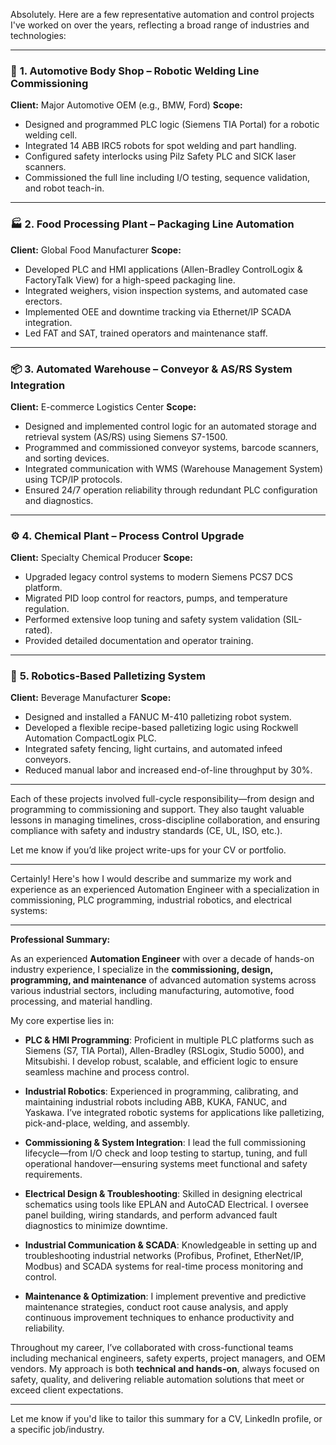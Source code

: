 Absolutely. Here are a few representative automation and control projects I've worked on over the years, reflecting a broad range of industries and technologies:

---

### 🔧 **1. Automotive Body Shop – Robotic Welding Line Commissioning**

**Client:** Major Automotive OEM (e.g., BMW, Ford)
**Scope:**

* Designed and programmed PLC logic (Siemens TIA Portal) for a robotic welding cell.
* Integrated 14 ABB IRC5 robots for spot welding and part handling.
* Configured safety interlocks using Pilz Safety PLC and SICK laser scanners.
* Commissioned the full line including I/O testing, sequence validation, and robot teach-in.

---

### 🏭 **2. Food Processing Plant – Packaging Line Automation**

**Client:** Global Food Manufacturer
**Scope:**

* Developed PLC and HMI applications (Allen-Bradley ControlLogix & FactoryTalk View) for a high-speed packaging line.
* Integrated weighers, vision inspection systems, and automated case erectors.
* Implemented OEE and downtime tracking via Ethernet/IP SCADA integration.
* Led FAT and SAT, trained operators and maintenance staff.

---

### 📦 **3. Automated Warehouse – Conveyor & AS/RS System Integration**

**Client:** E-commerce Logistics Center
**Scope:**

* Designed and implemented control logic for an automated storage and retrieval system (AS/RS) using Siemens S7-1500.
* Programmed and commissioned conveyor systems, barcode scanners, and sorting devices.
* Integrated communication with WMS (Warehouse Management System) using TCP/IP protocols.
* Ensured 24/7 operation reliability through redundant PLC configuration and diagnostics.

---

### ⚙️ **4. Chemical Plant – Process Control Upgrade**

**Client:** Specialty Chemical Producer
**Scope:**

* Upgraded legacy control systems to modern Siemens PCS7 DCS platform.
* Migrated PID loop control for reactors, pumps, and temperature regulation.
* Performed extensive loop tuning and safety system validation (SIL-rated).
* Provided detailed documentation and operator training.

---

### 🤖 **5. Robotics-Based Palletizing System**

**Client:** Beverage Manufacturer
**Scope:**

* Designed and installed a FANUC M-410 palletizing robot system.
* Developed a flexible recipe-based palletizing logic using Rockwell Automation CompactLogix PLC.
* Integrated safety fencing, light curtains, and automated infeed conveyors.
* Reduced manual labor and increased end-of-line throughput by 30%.

---

Each of these projects involved full-cycle responsibility—from design and programming to commissioning and support. They also taught valuable lessons in managing timelines, cross-discipline collaboration, and ensuring compliance with safety and industry standards (CE, UL, ISO, etc.).

Let me know if you’d like project write-ups for your CV or portfolio.

---

Certainly! Here's how I would describe and summarize my work and experience as an experienced Automation Engineer with a specialization in commissioning, PLC programming, industrial robotics, and electrical systems:

---

**Professional Summary:**

As an experienced **Automation Engineer** with over a decade of hands-on industry experience, I specialize in the **commissioning, design, programming, and maintenance** of advanced automation systems across various industrial sectors, including manufacturing, automotive, food processing, and material handling.

My core expertise lies in:

* **PLC & HMI Programming**: Proficient in multiple PLC platforms such as Siemens (S7, TIA Portal), Allen-Bradley (RSLogix, Studio 5000), and Mitsubishi. I develop robust, scalable, and efficient logic to ensure seamless machine and process control.

* **Industrial Robotics**: Experienced in programming, calibrating, and maintaining industrial robots including ABB, KUKA, FANUC, and Yaskawa. I’ve integrated robotic systems for applications like palletizing, pick-and-place, welding, and assembly.

* **Commissioning & System Integration**: I lead the full commissioning lifecycle—from I/O check and loop testing to startup, tuning, and full operational handover—ensuring systems meet functional and safety requirements.

* **Electrical Design & Troubleshooting**: Skilled in designing electrical schematics using tools like EPLAN and AutoCAD Electrical. I oversee panel building, wiring standards, and perform advanced fault diagnostics to minimize downtime.

* **Industrial Communication & SCADA**: Knowledgeable in setting up and troubleshooting industrial networks (Profibus, Profinet, EtherNet/IP, Modbus) and SCADA systems for real-time process monitoring and control.

* **Maintenance & Optimization**: I implement preventive and predictive maintenance strategies, conduct root cause analysis, and apply continuous improvement techniques to enhance productivity and reliability.

Throughout my career, I’ve collaborated with cross-functional teams including mechanical engineers, safety experts, project managers, and OEM vendors. My approach is both **technical and hands-on**, always focused on safety, quality, and delivering reliable automation solutions that meet or exceed client expectations.

---

Let me know if you'd like to tailor this summary for a CV, LinkedIn profile, or a specific job/industry.
